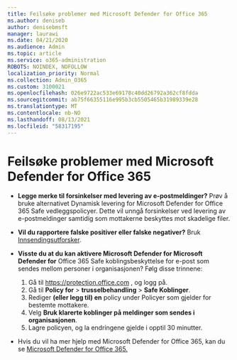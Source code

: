 ```yaml
---
title: Feilsøke problemer med Microsoft Defender for Office 365
ms.author: deniseb
author: denisebmsft
manager: laurawi
ms.date: 04/21/2020
ms.audience: Admin
ms.topic: article
ms.service: o365-administration
ROBOTS: NOINDEX, NOFOLLOW
localization_priority: Normal
ms.collection: Admin_O365
ms.custom: 3100021
ms.openlocfilehash: 026e9722ac533e69178c40dd26792a362cf8fdda
ms.sourcegitcommit: ab75f66355116e995b3cb5505465b31989339e28
ms.translationtype: MT
ms.contentlocale: nb-NO
ms.lasthandoff: 08/13/2021
ms.locfileid: "58317195"
---
```

# <a name="troubleshoot-issues-with-microsoft-defender-for-office-365"></a>Feilsøke problemer med Microsoft Defender for Office 365

- **Legge merke til forsinkelser med levering av e-postmeldinger?** Prøv å bruke alternativet Dynamisk levering for Microsoft Defender for Office 365 Safe vedleggspolicyer. Dette vil unngå forsinkelser ved levering av e-postmeldinger samtidig som mottakerne beskyttes mot skadelige filer.
- **Vil du rapportere falske positiver eller falske negativer?** Bruk [Innsendingsutforsker](https://protection.office.com/reportsubmission).
- **Visste du at du kan aktivere Microsoft Defender for Microsoft Defender for** Office 365 Safe koblingsbeskyttelse for e-post som sendes mellom personer i organisasjonen? Følg disse trinnene:
    1. Gå til https://protection.office.com , og logg på.
    2. Gå til **Policy for**  >  **trusselbehandling**  >  **Safe Koblinger**.
    3. Rediger **(eller legg til) en** policy under Policyer som gjelder for bestemte mottakere.
    4. Velg **Bruk klarerte koblinger på meldinger som sendes i organisasjonen**.
    5. Lagre policyen, og la endringene gjelde i opptil 30 minutter.

- Hvis du vil ha mer hjelp med Microsoft Defender for Office 365, kan du se [Microsoft Defender for Office 365.](https://docs.microsoft.com/microsoft-365/security/office-365-security/office-365-atp)